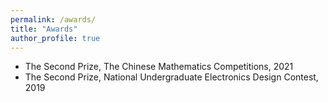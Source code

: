 ```yaml
---
permalink: /awards/
title: "Awards"
author_profile: true
---
```


* The Second Prize, The Chinese Mathematics Competitions, 2021
* The Second Prize, National Undergraduate Electronics Design Contest, 2019